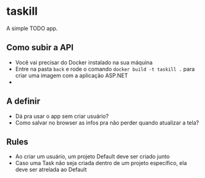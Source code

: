 # taskill

A simple TODO app.

## Como subir a API

- Você vai precisar do Docker instalado na sua máquina
- Entre na pasta `back` e rode o comando `docker build -t taskill .` para criar uma imagem com a aplicação ASP.NET
- 

## A definir

- Dá pra usar o app sem criar usuário?
- Como salvar no browser as infos pra não perder quando atualizar a tela?

## Rules

- Ao criar um usuário, um projeto Default deve ser criado junto
- Caso uma Task não seja criada dentro de um projeto específico, ela deve ser atrelada ao Default
